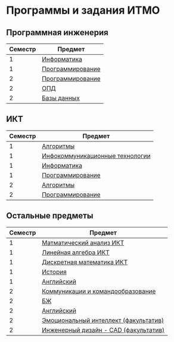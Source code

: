 # Программы и задания ИТМО
## Программная инженерия
| Семестр | Предмет                                                                                                      |
|---------|--------------------------------------------------------------------------------------------------------------|
| 1       | [Информатика](https://github.com/VeraKasianenko/ITMO/tree/main/1_term_Software_engineering/Informatic)       | 
| 1       | [Программирование](https://github.com/VeraKasianenko/ITMO/tree/main/1_term_Software_engineering/Programming) |
| 2       | [Программирование](https://github.com/VeraKasianenko/ITMO/tree/main/2_term_Software_engineering/Programming) | 
| 2       | [ОПД](https://github.com/VeraKasianenko/OPD_web)                                                             | 
| 2       | [Базы данных](https://github.com/VeraKasianenko/ITMO/tree/main/2_term_Software_engineering/Database/)        | 

## ИКТ
| Семестр | Предмет                                                                                              |
|---------|-----------------------------------------------------------------------------------------------------|
| 1       | [Алгоритмы](https://github.com/VeraKasianenko/ITMO/tree/main/1_term_ICT/Algoritms)                  | 
| 1       | [Инфокоммуникационные технологии](https://github.com/VeraKasianenko/ITMO/tree/main/1_term_ICT/ICT)  | 
| 1       | [Информатика](https://github.com/VeraKasianenko/ITMO/tree/main/1_term_ICT/Informatic)               | 
| 1       | [Программирование](https://github.com/VeraKasianenko/ITMO/tree/main/1_term_ICT/Programming)         |
| 2       | [Алгоритмы](https://github.com/VeraKasianenko/ITMO/tree/main/2_term_ICT/Algoritms)                  | 
| 2       | [Программирование](https://github.com/VeraKasianenko/ITMO/tree/main/2_term_ICT/Programming)         |

## Остальные предметы
| Семестр | Предмет                                                                                                                                           |
|---------|---------------------------------------------------------------------------------------------------------------------------------------------------|
| 1       | [Матматический анализ ИКТ](https://github.com/VeraKasianenko/ITMO/tree/main/1_term_ICT/Mathematical_analysis)                                     |
| 1       | [Линейная алгебра ИКТ](https://github.com/VeraKasianenko/ITMO/tree/main/1_term_ICT/Linear_algebra)                                                |
| 1       | [Дискретная математика ИКТ](https://github.com/VeraKasianenko/ITMO/tree/main/1_term_ICT/Discrete_math)                                            |
| 1       | [История](https://github.com/VeraKasianenko/ITMO/tree/main/1_term_ICT/History)                                                                    |
| 1       | [Английский](https://github.com/VeraKasianenko/ITMO/tree/main/1_term_ICT/English)                                                                 |
| 2       | [Коммуникации и командообразование](https://github.com/VeraKasianenko/ITMO/tree/main/2_term_Software_engineering/Communication_and_team_building) |
| 2       | [БЖ](https://github.com/VeraKasianenko/ITMO/tree/main/2_term_Software_engineering/Life_safety)                                                    |
| 2       | [Английский](https://github.com/VeraKasianenko/ITMO/tree/main/2_term_Software_engineering/English)                                                |
| 2       | [Эмоциональный интеллект (факультатив)](https://github.com/VeraKasianenko/ITMO/tree/main/2_term_Software_engineering/EQ)                          |
| 2       | [Инженерный дизайн - CAD (факультатив)](https://github.com/VeraKasianenko/ITMO/tree/main/2_term_Software_engineering/Engineering_Design_CAD)      |
